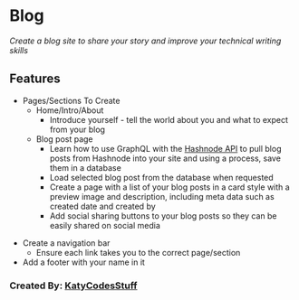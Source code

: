 # Blog
                        
*Create a blog site to share your story and improve your technical writing skills*

## Features
* Pages/Sections To Create
	- Home/Intro/About
		- Introduce yourself - tell the world about you and what to expect from your blog
	- Blog post page
		- Learn how to use GraphQL with the [Hashnode API](https://api.hashnode.com/) to pull blog posts from Hashnode into your site and using a process, save them in a database
		- Load selected blog post from the database when requested
		- Create a page with a list of your blog posts in a card style with a preview image and description, including meta data such as created date and created by
		- Add social sharing buttons to your blog posts so they can be easily shared on social media
- Create a navigation bar
	- Ensure each link takes you to the correct page/section
- Add a footer with your name in it

### Created By: [KatyCodesStuff](https://twitter.com/KatyCodesStuff) 
